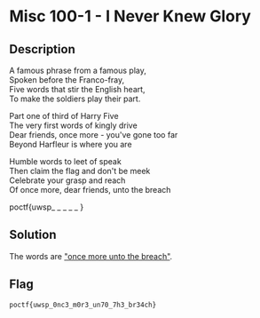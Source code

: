 # Misc 100-1 - I Never Knew Glory
## Description
A famous phrase from a famous play, \
Spoken before the Franco-fray, \
Five words that stir the English heart, \
To make the soldiers play their part.

Part one of third of Harry Five \
The very first words of kingly drive \
Dear friends, once more - you've gone too far \
Beyond Harfleur is where you are

Humble words to leet of speak \
Then claim the flag and don't be meek \
Celebrate your grasp and reach \
Of once more, dear friends, unto the breach


poctf{uwsp_ _ _ _ _ }

## Solution
The words are ["once more unto the breach"](https://www.folger.edu/explore/shakespeares-works/henry-v/read/3/1/).

## Flag
`poctf{uwsp_0nc3_m0r3_un70_7h3_br34ch}`
